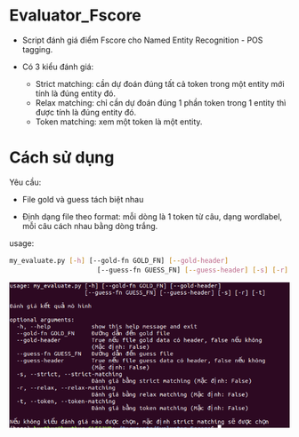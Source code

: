 # Evaluator_Fscore

- Script đánh giá điểm Fscore cho Named Entity Recognition - POS tagging.

- Có 3 kiểu đánh giá:
  - Strict matching: cần dự đoán đúng tất cả token trong một entity mới tính là đúng entity đó.
  - Relax matching: chỉ cần dự đoán đúng 1 phần token trong 1 entity thì được tính là đúng entity đó.
  - Token matching: xem một token là một entity.

# Cách sử dụng
Yêu cầu:
  
  - File gold và guess tách biệt nhau
  
  - Định dạng file theo format: mỗi dòng là 1 token từ câu, dạng word<tab>label, mỗi câu cách nhau bằng dòng trắng.
  
usage: 
``` bash
my_evaluate.py [-h] [--gold-fn GOLD_FN] [--gold-header]
                      [--guess-fn GUESS_FN] [--guess-header] [-s] [-r] [-t]
```

![Usage](Fscore_help.png)

